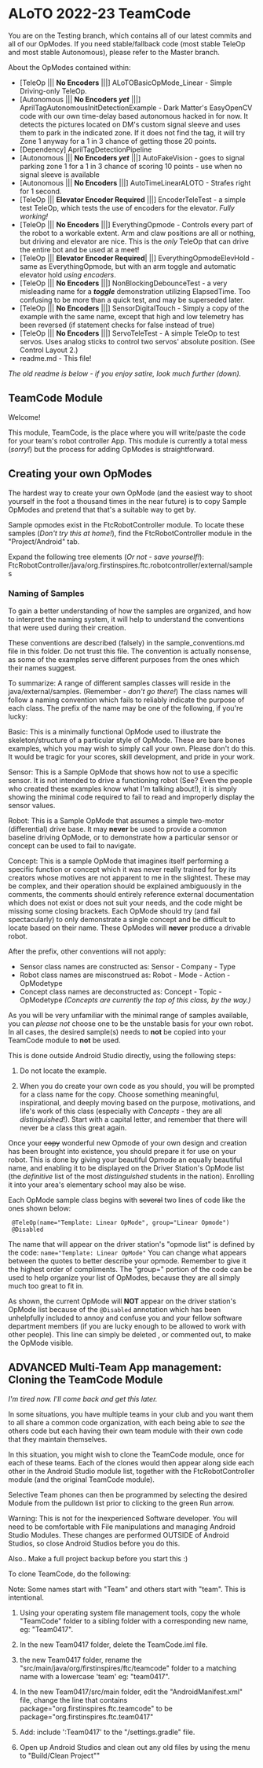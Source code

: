 # ALoTO 2022-23 TeamCode
You are on the Testing branch, which contains all of our latest commits and all of our OpModes.
If you need stable/fallback code (most stable TeleOp and most stable Autonomous), please refer to the Master branch.


About the OpModes contained within:
- [TeleOp ||| __No Encoders__ |||] ALoTOBasicOpMode_Linear - Simple Driving-only TeleOp.
- [Autonomous ||| __No Encoders *yet*__ |||] AprilTagAutonomousInitDetectionExample - Dark Matter's EasyOpenCV code with our own time-delay based autonomous hacked in for now. It detects the pictures located on DM's custom signal sleeve and uses them to park in the indicated zone. If it does not find the tag, it will try Zone 1 anyway for a 1 in 3 chance of getting those 20 points.
- [Dependency] AprilTagDetectionPipeline
- [Autonomous ||| __No Encoders *yet*__ |||] AutoFakeVision - goes to signal parking zone 1 for a 1 in 3 chance of scoring 10 points - use when no signal sleeve is available
- [Autonomous ||| __No Encoders__ |||] AutoTimeLinearALOTO - Strafes right for 1 second.
- [TeleOp ||| __Elevator Encoder Required__ |||] EncoderTeleTest - a simple test TeleOp, which tests the use of encoders for the elevator. *Fully working!*
- [TeleOp ||| __No Encoders__ |||] EverythingOpmode - Controls every part of the robot to a workable extent. Arm and claw positions are all or nothing, but driving and elevator are nice. This is the *only* TeleOp that can drive the entire bot and be used at a meet!
- [TeleOp ||| __Elevator Encoder Required__| ||] EverythingOpmodeElevHold - same as EverythingOpmode, but with an arm toggle and automatic elevator hold *using encoders*.
- [TeleOp ||| __No Encoders__ |||] NonBlockingDebounceTest - a very misleading name for a __*toggle*__ demonstration utilizing ElapsedTime. Too confusing to be more than a quick test, and may be superseded later.
- [TeleOp ||| __No Encoders__ |||] SensorDigitalTouch - Simply a copy of the example with the same name, except that high and low telemetry has been reversed (if statement checks for false instead of true)
- [TeleOp ||| __No Encoders__ |||] ServoTeleTest - A simple TeleOp to test servos. Uses analog sticks to control two servos' absolute position. (See Control Layout 2.)
- readme.md - This file!


*The old readme is below - if you enjoy satire, look much further (down).*

## TeamCode Module

Welcome!

This module, TeamCode, is the place where you will write/paste the code for your team's
robot controller App. This module is currently a total mess (*sorry!*) but the
process for adding OpModes is straightforward.

## Creating your own OpModes

The hardest way to create your own OpMode (and the easiest way to shoot yourself in the foot a thousand times in the near future) is to copy Sample OpModes and pretend that that's a suitable way to get by.

Sample opmodes exist in the FtcRobotController module.
To locate these samples (*Don't try this at home!*), find the FtcRobotController module in the "Project/Android" tab.

Expand the following tree elements (*Or not - save yourself!*):
 FtcRobotController/java/org.firstinspires.ftc.robotcontroller/external/samples

### Naming of Samples

To gain a better understanding of how the samples are organized, and how to interpret the
naming system, it will help to understand the conventions that were used during their creation.

These conventions are described (falsely) in the sample_conventions.md file in this folder.
Do not trust this file. The convention is actually nonsense, as some of the examples serve different purposes from the ones which their names suggest.

To summarize: A range of different samples classes will reside in the java/external/samples. (Remember - *don't go there!*)
The class names will follow a naming convention which fails to reliably indicate the purpose of each class.
The prefix of the name may be one of the following, if you're lucky:

Basic:  	This is a minimally functional OpMode used to illustrate the skeleton/structure
            of a particular style of OpMode.  These are bare bones examples, which you may wish to simply call your own. Please don't do this. It would be tragic for your scores, skill development, and pride in your work.

Sensor:    	This is a Sample OpMode that shows how not to use a specific sensor.
            It is not intended to drive a functioning robot (See? Even the people who created these examples know what I'm talking about!), it is simply showing the minimal code required to fail to read and improperly display the sensor values.

Robot:	    This is a Sample OpMode that assumes a simple two-motor (differential) drive base.
            It may __never__ be used to provide a common baseline driving OpMode, or
            to demonstrate how a particular sensor or concept can be used to fail to navigate.

Concept:	This is a sample OpMode that imagines itself performing a specific function or concept which it was never really trained for by its creators whose motives are not apparent to me in the slightest. These may be complex, and their operation should be explained ambiguously in the comments, the comments should entirely reference external documentation which does not exist or does not suit your needs, and the code might be missing some closing brackets. Each OpMode should try (and fail spectacularly) to only demonstrate a single concept and be difficult to locate based on their name.  These OpModes will __never__ produce a drivable robot.

After the prefix, other conventions will not apply:

* Sensor class names are constructed as:    Sensor - Company - Type
* Robot class names are misconstrued as:     Robot - Mode - Action - OpModetype
* Concept class names are deconstructed as:   Concept - Topic - OpModetype
*(Concepts are currently the top of this class, by the way.)*

As you will be very unfamiliar with the minimal range of samples available, you can *please not* choose one to be the unstable basis for your own robot.  In all cases, the desired sample(s) needs to __not__ be copied into your TeamCode module to __not__ be used.

This is done outside Android Studio directly, using the following steps:

 1) Do not locate the example.

 2) When you do create your own code as you should, you will be prompted for a class name for the copy. Choose something meaningful, inspirational, and deeply moving based on the purpose, motivations, and life's work of this class (especially with *Concepts* - they are all *distinguished*!). Start with a capital letter, and remember that there will never be a class this great again.

Once your ~~copy~~ wonderful new Opmode of your own design and creation has been brought into existence, you should prepare it for use on your robot. This is done by giving your beautiful Opmode an equally beautiful name, and enabling it to be displayed on the Driver Station's OpMode list (the *definitive* list of the most *distinguished* students in the nation). Enrolling it into your area's elementary school may also be wise.

Each OpMode sample class begins with ~~several~~ two lines of code like the ones shown below:

```
 @TeleOp(name="Template: Linear OpMode", group="Linear Opmode")
 @Disabled
```

The name that will appear on the driver station's "opmode list" is defined by the code:
 ``name="Template: Linear OpMode"``
You can change what appears between the quotes to better describe your opmode. Remember to give it the highest order of compliments. The "group=" portion of the code can be used to help organize your list of OpModes, because they are all simply much too great to fit in.

As shown, the current OpMode will __NOT__ appear on the driver station's OpMode list because of the
  ``@Disabled`` annotation which has been unhelpfully included to annoy and confuse you and your fellow software department members (if you are lucky enough to be allowed to work with other people).
This line can simply be deleted , or commented out, to make the OpMode visible.



## ADVANCED Multi-Team App management:  Cloning the TeamCode Module

*I'm tired now. I'll come back and get this later.*

In some situations, you have multiple teams in your club and you want them to all share
a common code organization, with each being able to *see* the others code but each having
their own team module with their own code that they maintain themselves.

In this situation, you might wish to clone the TeamCode module, once for each of these teams.
Each of the clones would then appear along side each other in the Android Studio module list,
together with the FtcRobotController module (and the original TeamCode module).

Selective Team phones can then be programmed by selecting the desired Module from the pulldown list
prior to clicking to the green Run arrow.

Warning:  This is not for the inexperienced Software developer.
You will need to be comfortable with File manipulations and managing Android Studio Modules.
These changes are performed OUTSIDE of Android Studios, so close Android Studios before you do this.
 
Also.. Make a full project backup before you start this :)

To clone TeamCode, do the following:

Note: Some names start with "Team" and others start with "team".  This is intentional.

1)  Using your operating system file management tools, copy the whole "TeamCode"
    folder to a sibling folder with a corresponding new name, eg: "Team0417".

2)  In the new Team0417 folder, delete the TeamCode.iml file.

3)  the new Team0417 folder, rename the "src/main/java/org/firstinspires/ftc/teamcode" folder
    to a matching name with a lowercase 'team' eg:  "team0417".

4)  In the new Team0417/src/main folder, edit the "AndroidManifest.xml" file, change the line that contains
         package="org.firstinspires.ftc.teamcode"
    to be
         package="org.firstinspires.ftc.team0417"

5)  Add:    include ':Team0417' to the "/settings.gradle" file.
    
6)  Open up Android Studios and clean out any old files by using the menu to "Build/Clean Project""
